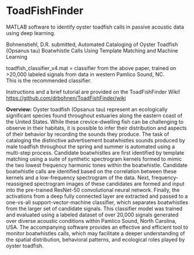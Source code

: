 # ToadFishFinder
MATLAB software to identify oyster toadfish calls in passive acoustic data using deep learning. 

Bohnenstiehl, D.R. submitted, Automated Cataloging of Oyster Toadfish (Opsanus tau) Boatwhistle Calls Using Template Matching and Machine Learning   

toadfish_classifier_v4.mat = classifier from the above paper, trained on >20,000 labeled signals from data in western Pamlico Sound, NC.  
This is the recommended classifier. 


Instructions and a brief tutorial are provided on the ToadFishFinder Wiki! 
https://github.com/drbohnen/ToadFishFinder/wiki


**Overview:** Oyster toadfish (Opsanus tau) represent an ecologically significant species found throughout estuaries along the eastern coast of the United States. While these crevice-dwelling fish can be challenging to observe in their habitats, it is possible to infer their distribution and aspects of their behavior by recording the sounds they produce.  The task of cataloging the distinctive advertisement boatwhistles sounds produced by male toadfish throughout the spring and summer is automated using a multi-step process. Candidate boatwhistles are first identified by template matching using a suite of synthetic spectrogram kernels formed to mimic the two lowest frequency harmonic tones within the boatwhistle. Candidate boatwhistle calls are identified based on the correlation between these kernels and a low-frequency spectrogram of the data. Next, frequency-reassigned spectrogram images of these candidates are formed and input into the pre-trained ResNet-50 convolutional neural network. Finally, the activations from a deep fully connected layer are extracted and passed to a one-vs-all support-vector-machine classifier, which separates boatwhistles from the larger set of candidate signals.  This classifier model was trained and evaluated using a labeled dataset of over 20,000 signals generated over diverse acoustic conditions within Pamlico Sound, North Carolina, USA.  The accompanying software provides an effective and efficient tool to monitor boatwhistles calls, which may facilitate a deeper understanding of the spatial distribution, behavioral patterns, and ecological roles played by oyster toadfish.

